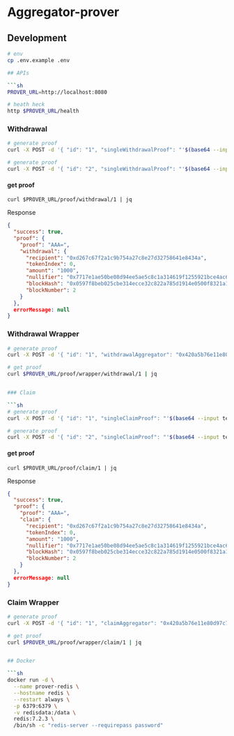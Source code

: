 # Aggregator-prover

## Development

```sh
# env
cp .env.example .env

## APIs

```sh
PROVER_URL=http://localhost:8080

# heath heck
http $PROVER_URL/health 
```

### Withdrawal

```sh
# generate proof
curl -X POST -d '{ "id": "1", "singleWithdrawalProof": "'$(base64 --input test_data/single_withdrawal_proof.bin)'", "prevWithdrawalProof": null }' -H "Content-Type: application/json" $PROVER_URL/proof/withdrawal | jq

# generate proof
curl -X POST -d '{ "id": "2", "singleWithdrawalProof": "'$(base64 --input test_data/single_withdrawal_proof.bin)'", "prevWithdrawalProof": "'$(cat test_data/withdrawal_proof.txt)'" }' -H "Content-Type: application/json" $PROVER_URL/proof/withdrawal | jq
```

#### get proof

```
curl $PROVER_URL/proof/withdrawal/1 | jq
```

Response

```json
{
  "success": true,
  "proof": {
    "proof": "AAA=",
    "withdrawal": {
      "recipient": "0xd267c67f2a1c9b754a27c8e27d32758641e8434a",
      "tokenIndex": 0,
      "amount": "1000",
      "nullifier": "0x7717e1ae50be08d94ee5ae5c8c1a314619f1255921bce4ac642ba4f4d97dfe67",
      "blockHash": "0x0597f8beb025cbe314ecce32c822a785d1914e0500f8321a1594b0833e54b0c2",
      "blockNumber": 2
    }
  },
  errorMessage: null
}
```

### Withdrawal Wrapper

```sh
# generate proof
curl -X POST -d '{ "id": "1", "withdrawalAggregator": "0x420a5b76e11e80d97c7eb3a0b16ac7b70672b8c2", "withdrawalProof": "'$(cat test_data/withdrawal_proof.txt)'" }' -H "Content-Type: application/json" $PROVER_URL/proof/wrapper/withdrawal | jq

# get proof
curl $PROVER_URL/proof/wrapper/withdrawal/1 | jq


### Claim

```sh
# generate proof
curl -X POST -d '{ "id": "1", "singleClaimProof": "'$(base64 --input test_data/single_claim_proof.bin)'", "prevClaimProof": null }' -H "Content-Type: application/json" $PROVER_URL/proof/claim | jq

# generate proof
curl -X POST -d '{ "id": "2", "singleClaimProof": "'$(base64 --input test_data/single_claim_proof.bin)'", "prevClaimProof": "'$(cat test_data/claim_proof.txt)'" }' -H "Content-Type: application/json" $PROVER_URL/proof/claim | jq
```

#### get proof

```
curl $PROVER_URL/proof/claim/1 | jq
```

Response

```json
{
  "success": true,
  "proof": {
    "proof": "AAA=",
    "claim": {
      "recipient": "0xd267c67f2a1c9b754a27c8e27d32758641e8434a",
      "tokenIndex": 0,
      "amount": "1000",
      "nullifier": "0x7717e1ae50be08d94ee5ae5c8c1a314619f1255921bce4ac642ba4f4d97dfe67",
      "blockHash": "0x0597f8beb025cbe314ecce32c822a785d1914e0500f8321a1594b0833e54b0c2",
      "blockNumber": 2
    }
  },
  errorMessage: null
}
```

### Claim Wrapper

```sh
# generate proof
curl -X POST -d '{ "id": "1", "claimAggregator": "0x420a5b76e11e80d97c7eb3a0b16ac7b70672b8c2", "claimProof": "'$(cat test_data/claim_proof.txt)'" }' -H "Content-Type: application/json" $PROVER_URL/proof/wrapper/claim | jq

# get proof
curl $PROVER_URL/proof/wrapper/claim/1 | jq


## Docker

```sh
docker run -d \
  --name prover-redis \
  --hostname redis \
  --restart always \
  -p 6379:6379 \
  -v redisdata:/data \
  redis:7.2.3 \
  /bin/sh -c "redis-server --requirepass password"
```